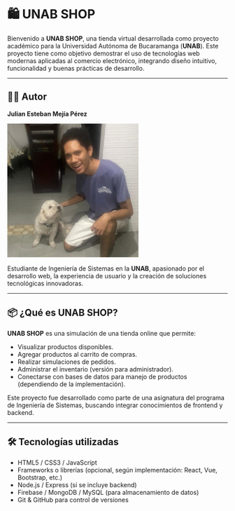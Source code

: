 # 🛍️ UNAB SHOP

Bienvenido a **UNAB SHOP**, una tienda virtual desarrollada como proyecto académico para la Universidad Autónoma de Bucaramanga (**UNAB**). Este proyecto tiene como objetivo demostrar el uso de tecnologías web modernas aplicadas al comercio electrónico, integrando diseño intuitivo, funcionalidad y buenas prácticas de desarrollo.

---

## 👨‍💻 Autor

**Julian Esteban Mejía Pérez**

<img src="julian-mejia.jpg" width="300">

Estudiante de Ingeniería de Sistemas en la **UNAB**, apasionado por el desarrollo web, la experiencia de usuario y la creación de soluciones tecnológicas innovadoras.

---

## 📦 ¿Qué es UNAB SHOP?

**UNAB SHOP** es una simulación de una tienda online que permite:

- Visualizar productos disponibles.
- Agregar productos al carrito de compras.
- Realizar simulaciones de pedidos.
- Administrar el inventario (versión para administrador).
- Conectarse con bases de datos para manejo de productos (dependiendo de la implementación).

Este proyecto fue desarrollado como parte de una asignatura del programa de Ingeniería de Sistemas, buscando integrar conocimientos de frontend y backend.

---

## 🛠️ Tecnologías utilizadas

- HTML5 / CSS3 / JavaScript
- Frameworks o librerías (opcional, según implementación: React, Vue, Bootstrap, etc.)
- Node.js / Express (si se incluye backend)
- Firebase / MongoDB / MySQL (para almacenamiento de datos)
- Git & GitHub para control de versiones
